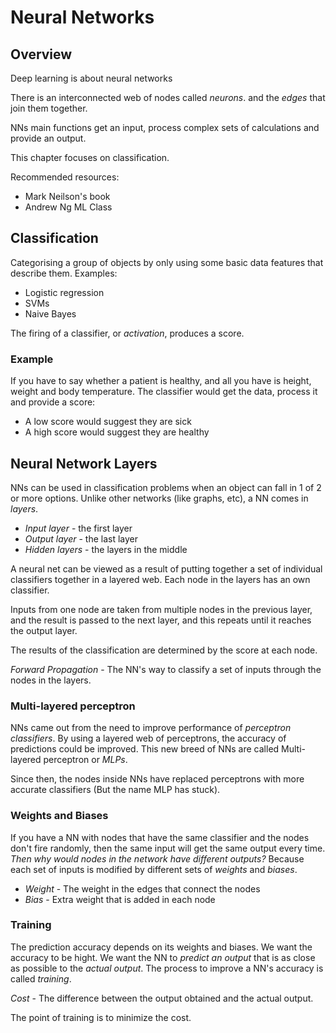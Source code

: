 
# Neural Networks

## Overview
Deep learning is about neural networks

There is an interconnected web of nodes called *neurons*.
and the *edges* that join them together.

NNs main functions get an input, process complex sets of calculations and provide an output.

This chapter focuses on classification.

Recommended resources:
* Mark Neilson's book
* Andrew Ng ML Class

## Classification

Categorising a group of objects by only using some basic data features that describe them. Examples:
* Logistic regression
* SVMs
* Naive Bayes

The firing of a classifier, or *activation*, produces a score.

### Example
If you have to say whether a patient is healthy, and all you have is height, weight and body temperature.
The classifier would get the data, process it and provide a score:
* A low score would suggest they are sick
* A high score would suggest they are healthy

## Neural Network Layers
NNs can be used in classification problems when an object can fall in 1 of 2 or more options.
Unlike other networks (like graphs, etc), a NN comes in *layers*.
* *Input layer* - the first layer
* *Output layer* - the last layer
* *Hidden layers* - the layers in the middle

A neural net can be viewed as a result of putting together a set of individual classifiers together in a layered web. Each node in the layers has an own classifier.

Inputs from one node are taken from multiple nodes in the previous layer, and the result is passed to the next layer, and this repeats until it reaches the output layer.

The results of the classification are determined by the score at each node.

*Forward Propagation* - The NN's way to classify a set of inputs through the nodes in the layers.

### Multi-layered perceptron
NNs came out from the need to improve performance of *perceptron classifiers*.
By using a layered web of perceptrons, the accuracy of predictions could be improved. 
This new breed of NNs are called Multi-layered perceptron or *MLPs*.

Since then, the nodes inside NNs have replaced perceptrons with more accurate classifiers (But the name MLP has stuck). 

### Weights and Biases
If you have a NN with nodes that have the same classifier and the nodes don't fire randomly, then the same input will get the same output every time. 
*Then why would nodes in the network have different outputs?* Because each set of inputs is modified by different sets of *weights* and *biases*.
* *Weight* - The weight in the edges that connect the nodes
* *Bias* - Extra weight that is added in each node

### Training
The prediction accuracy depends on its weights and biases.
We want the accuracy to be hight.
We want the NN to *predict an output* that is as close as possible to the *actual output*.
The process to improve a NN's accuracy is called *training*.

*Cost* - The difference between the output obtained and the actual output.

The point of training is to minimize the cost.

























